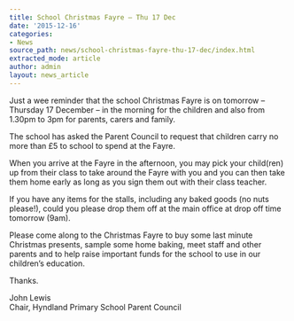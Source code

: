 ```yaml
---
title: School Christmas Fayre – Thu 17 Dec
date: '2015-12-16'
categories:
- News
source_path: news/school-christmas-fayre-thu-17-dec/index.html
extracted_mode: article
author: admin
layout: news_article
---
```

Just a wee reminder that the school Christmas Fayre is on tomorrow – Thursday 17 December – in the morning for the children and also from 1.30pm to 3pm for parents, carers and family.

The school has asked the Parent Council to request that children carry no more than £5 to school to spend at the Fayre.

When you arrive at the Fayre in the afternoon, you may pick your child(ren) up from their class to take around the Fayre with you and you can then take them home early as long as you sign them out with their class teacher.

If you have any items for the stalls, including any baked goods (no nuts please!), could you please drop them off at the main office at drop off time tomorrow (9am).

Please come along to the Christmas Fayre to buy some last minute Christmas presents, sample some home baking, meet staff and other parents and to help raise important funds for the school to use in our children’s education.

Thanks.

John Lewis  
Chair, Hyndland Primary School Parent Council
